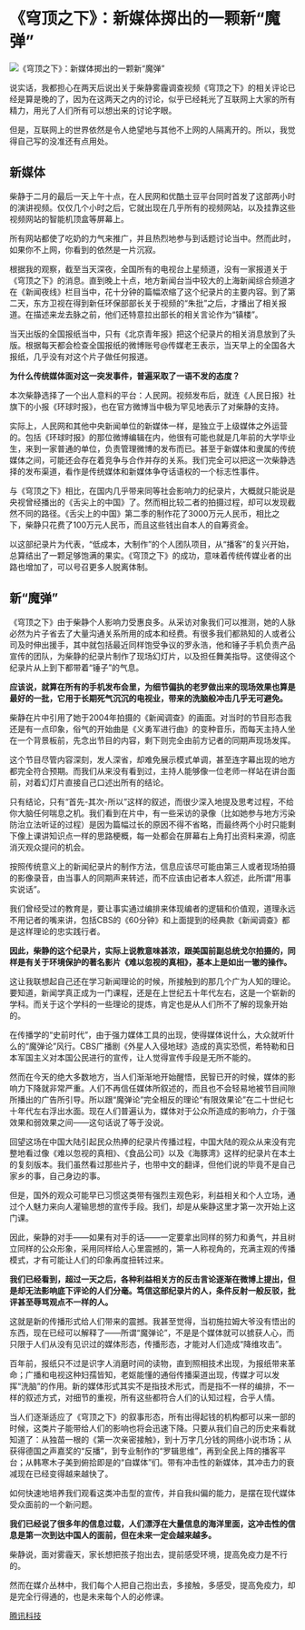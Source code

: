# 《穹顶之下》：新媒体掷出的一颗新“魔弹”

![《穹顶之下》：新媒体掷出的一颗新“魔弹”](http://img1.gtimg.com/tech/pics/hv1/80/123/1796/116816345.jpg)

说实话，我都担心在两天后说出关于柴静雾霾调查视频《穹顶之下》的相关评论已经是算是晚的了，因为在这两天之内的讨论，似乎已经耗光了互联网上大家的所有精力，用光了人们所有可以想出来的讨论字眼。

但是，互联网上的世界依然是令人绝望地与其他不上网的人隔离开的。所以，我觉得自己写的没准还有点用处。

## **新媒体**

柴静于二月的最后一天上午十点，在人民网和优酷土豆平台同时首发了这部两小时的演讲视频。仅仅几个小时之后，它就出现在几乎所有的视频网站，以及挂靠这些视频网站的智能机顶盒等屏幕上。

所有网站都使了吃奶的力气来推广，并且热烈地参与到话题讨论当中。然而此时，如果你不上网，你看到的依然是一片沉寂。

根据我的观察，截至当天深夜，全国所有的电视台上星频道，没有一家报道关于《穹顶之下》的消息。直到晚上十点，地方新闻台当中较大的上海新闻综合频道才在《新闻夜线》栏目当中，花十分钟的篇幅浓缩了这个纪录片的主要内容。到了第二天，东方卫视在得到新任环保部部长关于视频的“朱批”之后，才播出了相关报道。在描述来龙去脉之前，他们还特意拉出部长的相关言论作为“镇楼”。

当天出版的全国报纸当中，只有《北京青年报》把这个纪录片的相关消息放到了头版。根据每天都会检查全国报纸的微博账号@传媒老王表示，当天早上的全国各大报纸，几乎没有对这个片子做任何报道。

**为什么传统媒体面对这一突发事件，普遍采取了一语不发的态度？**

本次柴静选择了一个出人意料的平台：人民网。视频发布后，就连《人民日报》社旗下的小报《环球时报》，也在官方微博当中极为罕见地表示了对柴静的支持。

实际上，人民网和其他中央新闻单位的新媒体一样，是独立于上级媒体之外运营的。包括《环球时报》的那位微博编辑在内，他很有可能也就是几年前的大学毕业生，来到一家普通的单位，负责管理微博的发布而已。甚至于新媒体和隶属的传统媒体之间，可能还会存在着竞争与合作并存的关系。我们完全可以把这一次柴静选择的发布渠道，看作是传统媒体和新媒体争夺话语权的一个标志性事件。

与《穹顶之下》相比，在国内几乎带来同等社会影响力的纪录片，大概就只能说是央视曾经播出的《舌尖上的中国》了。然而相比较二者的拍摄过程，却可以发现截然不同的路径。《舌尖上的中国》第二季的制作花了3000万元人民币，相比之下，柴静只花费了100万元人民币，而且这些钱出自本人的自筹资金。

以这部纪录片为代表，“低成本，大制作”的个人团队项目，从“播客”的复兴开始，总算结出了一颗足够饱满的果实。《穹顶之下》的成功，意味着传统传媒业者的出路也增加了，可以号召更多人脱离体制。

## **新“魔弹”**

《穹顶之下》由于柴静个人影响力受惠良多。从采访对象我们可以推测，她的人脉必然为片子省去了大量沟通关系所用的成本和经费。有很多我们都熟知的人或者公司及时伸出援手，其中就包括最近同样饱受争议的罗永浩，他和锤子手机负责产品宣传的团队，为柴静的纪录片制作了现场幻灯片，以及担任舞美指导。这使得这个纪录片从上到下都带着“锤子”的气息。

**应该说，就算在所有的手机发布会里，为细节偏执的老罗做出来的现场效果也算是最好的一批，它用于长期死气沉沉的电视业，带来的洗脑般冲击几乎无可避免。**

柴静在片中引用了她于2004年拍摄的《新闻调查》的画面。对当时的节目形态我还是有一点印象，俗气的开始曲是《义勇军进行曲》的变种音乐，而每天主持人坐在一个背景板前，先念出节目的内容，剩下则完全由前方记者的同期声现场发挥。

这个节目尽管内容深刻，发人深省，却难免展示模式单调，甚至连字幕出现的地方都完全符合预期。而我们从来没有看到过，主持人能够像一位老师一样站在讲台面前，对着幻灯片直接自己口述出所有的结论。

只有结论，只有“首先-其次-所以”这样的叙述，而很少深入地提及思考过程，不给你大脑任何喘息之机。我们看到在片中，有一些采访的录像（比如她参与地方污染防治立法听证的过程）是因为篇幅过长的原因不得不省略，而最终两个小时只能剩下像上课讲知识点一样的思路梗概，每一处都会在屏幕右上角打出资料来源，彻底消灭观众提问的机会。

按照传统意义上的新闻纪录片的制作方法，信息应该尽可能由第三人或者现场拍摄的影像录音，由当事人的同期声来转述，而不应该由记者本人叙述，此所谓“用事实说话”。

我们曾经受过的教育是，要让事实通过编排来体现编者的逻辑和价值观，道理永远不用记者的嘴来讲，包括CBS的《60分钟》和上面提到的经典款《新闻调查》都是这样理论的忠实践行者。

**因此，柴静的这个纪录片，实际上说教意味甚浓，跟美国前副总统戈尔拍摄的，同样是有关于环境保护的著名影片《难以忽视的真相》，基本上是如出一辙的操作。**

这让我联想起自己还在学习新闻理论的时候，所接触到的那几个广为人知的理论。要知道，新闻学真正成为一门课程，还是在上世纪五十年代左右，这是一个崭新的学科。而关于这个学科的一些理论的提炼，肯定也是从人们所不了解的现象开始的。

在传播学的“史前时代”，由于强力媒体工具的出现，使得媒体说什么，大众就听什么的“魔弹论”风行。CBS广播剧《外星人入侵地球》造成的真实恐慌，希特勒和日本军国主义对本国公民进行的宣传，让人觉得宣传手段是无所不能的。

然而在今天的绝大多数地方，当人们渐渐地开始醒悟，民智已开的时候，媒体的影响力下降就非常严重。人们不再信任媒体所叙述的，而且也不会轻易地被节目间隙所播出的广告所引导。所以跟“魔弹论”完全相反的理论“有限效果论”在二十世纪七十年代左右浮出水面。现在人们普遍认为，媒体对于公众所造成的影响力，介于强效果和弱效果之间——这句话说了等于没说。

回望这场在中国大陆引起民众热捧的纪录片传播过程，中国大陆的观众从来没有完整地看过像《难以忽视的真相》、《食品公司》以及《海豚湾》这样的纪录片在本土的复刻版本。我们虽然看过那些片子，也带中文的翻译，但他们说的毕竟不是自己家乡的事，自己身边的事。

但是，国外的观众可能早已习惯这类带有强烈主观色彩，利益相关和个人立场，通过个人魅力来向人灌输思想的宣传手段。我们，却是从柴静这里才第一次开始上这门课。

因此，柴静的对手——如果有对手的话——一定要拿出同样的努力和勇气，并且树立同样的公众形象，采用同样给人心里震撼的，第一人称视角的，充满主观的传播模式，才有可能让人们的印象再度扭转过来。

**我们已经看到，超过一天之后，各种利益相关方的反击言论逐渐在微博上提出，但是却无法影响底下评论的人们分毫。笃信这部纪录片的人，条件反射一般反驳，批评甚至辱骂观点不一样的人。**

这就是新的传播形式给人们带来的震撼。我甚至觉得，当初施拉姆大爷没有悟出的东西，现在已经可以解释了——所谓“魔弹论”，不是是个媒体就可以掳获人心，而只限于人们从没有见识过的媒体形态，传播形态，才能对人们造成“降维攻击”。

百年前，报纸只不过是识字人消磨时间的读物，直到照相技术出现，为报纸带来革命；广播和电视这种妇孺皆知，老妪能懂的通俗传播渠道出现，传媒才可以发挥“洗脑”的作用。新的媒体形式其实不是指技术形式，而是指不一样的编排，不一样的叙述方式，对细节的重视，所有这些都符合人们的认知过程，合乎人情。

当人们逐渐适应了《穹顶之下》的叙事形态，所有出得起钱的机构都可以来一部的时候，这类片子能带给人们的影响也将会迅速下降。只要从我们自己的历史来看就知道了：从独苗一根的《第一次亲密接触》，到十万字几分钱的网络小说市场；从获得德国之声嘉奖的“反播”，到专业制作的“罗辑思维”，再到全民上阵的播客平台；从韩寒木子美到俯拾即是的“自媒体”们。带有冲击性的新媒体，其冲击力的衰减现在已经变得越来越快了。

如何快速地培养我们观看这类冲击型的宣传，并自我纠偏的能力，是摆在现代媒体受众面前的一个新问题。

**我们已经说了很多年的信息过载，人们漂浮在大量信息的海洋里面，这冲击性的信息是第一次到达中国人的面前，但在未来一定会越来越多。**

柴静说，面对雾霾天，家长想把孩子抱出去，提前感受环境，提高免疫力是不行的。

然而在媒介丛林中，我们每个人把自己抱出去，多接触，多感受，提高免疫力，却是完全行得通的，也是未来每个人的必修课。

[腾讯科技](http://tech.qq.com/a/20150302/016544.htm)
